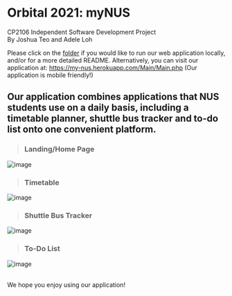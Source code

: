 # Orbital 2021: myNUS
CP2106 Independent Software Development Project <br />
By Joshua Teo and Adele Loh

Please click on the [folder](/orbital_2021-master-new/orbital_2021-master) if you would like to run our web application locally, and/or for a more detailed README.
Alternatively, you can visit our application at: https://my-nus.herokuapp.com/Main/Main.php (Our application is mobile friendly!)

## Our application combines applications that NUS students use on a daily basis, including a timetable planner, shuttle bus tracker and to-do list onto one convenient platform. <br />
> ### Landing/Home Page
  ![image](https://user-images.githubusercontent.com/77264646/148555839-70662580-a21b-4976-8eaf-7eece1195867.png)

> ### Timetable
  ![image](https://user-images.githubusercontent.com/77264646/148555297-fdaa8402-91fb-4e35-ba87-2ce7b67900a4.png)
> ### Shuttle Bus Tracker
  ![image](https://user-images.githubusercontent.com/77264646/148555401-5bcb90d9-fe31-4371-831b-4e90512aaa7d.png)
> ### To-Do List
  ![image](https://user-images.githubusercontent.com/77264646/148555576-13378c20-2c30-4068-b92d-753dd3e66256.png)

<br />
We hope you enjoy using our application!

  
